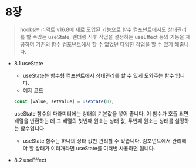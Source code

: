# 8장


>hooks는 리액트 v16.8에 새로 도입된 기능으로 함수 컴포넌트에서도 상태관리를 할 수있는 useState, 렌더링 직후 작업을 설정하는 useEffect 등의 기능을 제공하여 기존의 함수 컴포넌트에서 할 수 없었던 다양한 작업을 할 수 있게 해줍니다. 


* 8.1 useState
    - useState는 함수형 컴포넌트에서 상태관리를 할 수 있게 도와주는 함수 입니다.
    - 예제 코드
    ```javascript
    const [value, setValue] = useState(0);
    ```
    useState 함수의 파라미터에는 상태의 기본값을 넣어 줍니다. 이 함수가 호출 되면 배열을 반환하는 데 그 배열의 첫번째 원소는 상태 값, 두번째 원소는 상태를 설정하는 함수입니다.
    - useState 함수는 하나의 상태 값만 관리할 수 있습니다. 컴포넌트에서 관리해야 할 상태가 여러개라면 useState를 여러번 사용하면 됩니다.

* 8.2 useEffect
